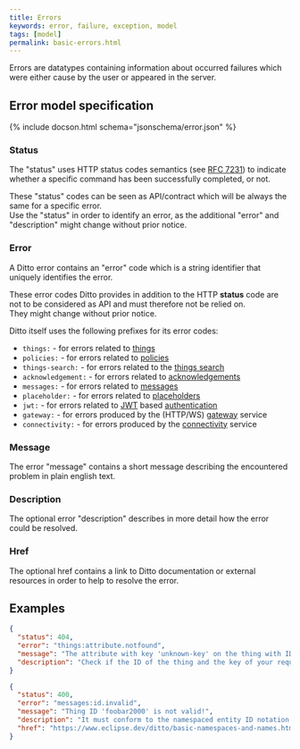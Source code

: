 ```yaml
---
title: Errors
keywords: error, failure, exception, model
tags: [model]
permalink: basic-errors.html
---
```


Errors are datatypes containing information about occurred failures which were either
cause by the user or appeared in the server.  

## Error model specification

{% include docson.html schema="jsonschema/error.json" %}

### Status

The "status" uses HTTP status codes semantics (see [RFC 7231](https://tools.ietf.org/html/rfc7231#section-6))
to indicate whether a specific command has been successfully completed, or not.

These "status" codes can be seen as API/contract which will be always the same for a specific error.  
Use the "status" in order to identify an error, as the additional "error" and "description" might change
without prior notice.

### Error

A Ditto error contains an "error" code which is a string identifier that uniquely identifies the error.

These error codes Ditto provides in addition to the HTTP **status** code are not to be considered as API and must 
therefore not be relied on.  
They might change without prior notice.

Ditto itself uses the following prefixes for its error codes:

* `things:` - for errors related to [things](basic-thing.html)
* `policies:` - for errors related to [policies](basic-policy.html)
* `things-search:` - for errors related to the [things search](basic-search.html)
* `acknowledgement:` - for errors related to [acknowledgements](basic-acknowledgements.html)
* `messages:` - for errors related to [messages](basic-messages.html)
* `placeholder:` - for errors related to [placeholders](basic-placeholders.html)
* `jwt:` - for errors related to <a href="#" data-toggle="tooltip" data-original-title="{{site.data.glossary.jwt}}">JWT</a> based [authentication](basic-auth.html)
* `gateway:` - for errors produced by the (HTTP/WS) [gateway](architecture-services-gateway.html) service
* `connectivity:` - for errors produced by the [connectivity](architecture-services-connectivity.html) service

### Message

The error "message" contains a short message describing the encountered problem in plain english text.

### Description

The optional error "description" describes in more detail how the error could be resolved.

### Href

The optional href contains a link to Ditto documentation or external resources in order to help to resolve the error.


## Examples

```json
{
  "status": 404,
  "error": "things:attribute.notfound",
  "message": "The attribute with key 'unknown-key' on the thing with ID 'org.eclipse.ditto:my-thing' could not be found or the requester had insufficient permissions to access it.",
  "description": "Check if the ID of the thing and the key of your requested attribute was correct and you have sufficient permissions."
}
```

```json
{
  "status": 400,
  "error": "messages:id.invalid",
  "message": "Thing ID 'foobar2000' is not valid!",
  "description": "It must conform to the namespaced entity ID notation (see Ditto documentation)",
  "href": "https://www.eclipse.dev/ditto/basic-namespaces-and-names.html#namespaced-id"
}
```

